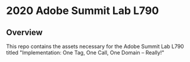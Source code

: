 # 2020 Adobe Summit Lab L790

## Overview

This repo contains the assets necessary for the Adobe Summit Lab L790 titled "Implementation: One Tag, One Call, One Domain – Really!"
